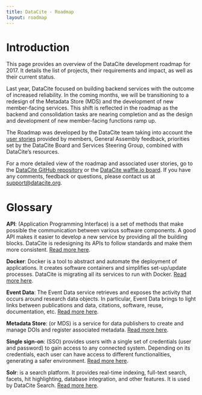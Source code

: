 ```yaml
---
title: DataCite - Roadmap
layout: roadmap
---
```


# Introduction

This page provides an overview of the DataCite development roadmap for 2017. It
details the list of projects, their requirements and impact, as well as their
current status.

Last year, DataCite focused on building backend services with the outcome of
increased reliability. In the coming months, we will be transitioning to a
redesign of the Metadata Store (MDS) and the development of new member-facing
services. This shift is reflected in the roadmap as the backend and consolidation
tasks are nearing completion and as the design and development of new member-facing
functions ramp up.

The Roadmap was developed by the DataCite team taking into account the [user
stories](/user-stories.html) provided by members, General Assembly feedback,
priorities set by the DataCite Board and Services Steering Group, combined with
DataCite’s resources.

For a more detailed view of the roadmap and associated user stories, go to the
[DataCite GitHub repository](https://github.com/datacite/datacite) or the
[DataCite waffle.io board](https://waffle.io/datacite/datacite). If you have any
comments, feedback or questions, please contact us at
[support@datacite.org](mailto:support@datacite.org).

# Glossary

**API**: (Application Programming Interface) is a set of methods that make possible the communication between various software components. A good API makes it easier to develop a new service by providing all the building blocks. DataCite is redesigning its APIs to follow standards and make them more consistent. [Read more here](https://en.wikipedia.org/wiki/Application_programming_interface).

**Docker**: Docker is a tool to abstract and automate the deployment of applications. It creates software containers and simplifies set-up/update processes. DataCite is migrating all its services to run with Docker. [Read more here](https://en.wikipedia.org/wiki/Docker_(software)).

**Event Data**: The Event Data service retrieves and exposes the activity that occurs around research data objects. In particular, Event Data brings to light links between publications and data, citations, software, reuse, documentation, etc. [Read more here](https://www.datacite.org/eventdata.html).

**Metadata Store**: (or MDS) is a service for data publishers to create and manage DOIs and register associated metadata. [Read more here](https://www.datacite.org/dois.html).

**Single sign-on**: (SSO) provides users with a single set of credentials (user and password) to gain access to any connected system. Depending on its credentials, each user can have access to different functionalities, generating a safer environment. [Read more here](https://en.wikipedia.org/wiki/Single_sign-on).

**Solr**: is a search platform. It provides real-time indexing, full-text search, facets, hit highlighting, database integration, and other features. It is used by DataCite Search. [Read more here](https://en.wikipedia.org/wiki/Apache_Solr).
